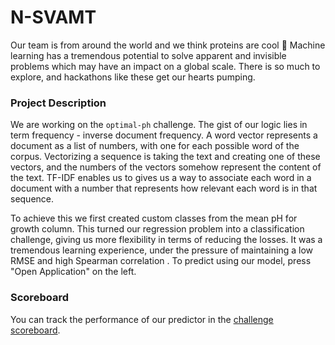 # N-SVAMT
Our team is from around the world and we think proteins are cool 🙌 Machine learning has a tremendous potential to solve apparent and invisible problems which may have an impact on a global scale. There is so much to explore, and hackathons like these get our hearts pumping.

### Project Description
We are working on the `optimal-ph` challenge. The gist of our logic lies in term frequency - inverse document frequency. A word vector represents a document as a list of numbers, with one for each possible word of the corpus. Vectorizing a sequence is taking the text and creating one of these vectors, and the numbers of the vectors somehow represent the content of the text. TF-IDF enables us to gives us a way to associate each word in a document with a number that represents how relevant each word is in that sequence.

To achieve this we first created custom classes from the mean pH for growth column. This turned our regression problem into a classification challenge, giving us more flexibility in terms of reducing the losses. It was a tremendous learning experience, under the pressure of maintaining a low RMSE and high Spearman correlation
.
To predict using our model, press "Open Application" on the left. 

### Scoreboard
You can track the performance of our predictor in the [challenge scoreboard](https://biolib.com/biohackathon/optimal-ph-scoreboard/).
